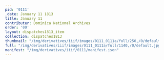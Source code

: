 ```yaml
---
pid: '0111'
_date: January 11 1813
title: January 11
contributer: Dominica National Archives
order: '00'
layout: dispatches1813_item
collection: dispatches1813
thumbnail: "/img/derivatives/iiif/images/0111_0111a/full/250,/0/default.jpg"
full: "/img/derivatives/iiif/images/0111_0111a/full/1140,/0/default.jpg"
manifest: "/img/derivatives/iiif/0111/manifest.json"
---
```

